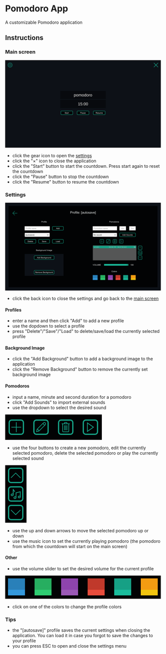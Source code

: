 # Pomodoro App
A customizable Pomodoro application

## Instructions

### Main screen
![Pomodoro App main screen](screenshots/main-screen.png)

* click the gear icon to open the [settings](#settings)
* click the "×" icon to close the application
* click the "Start" button to start the countdown. Press start again to reset the countdown
* click the "Pause" button to stop the countdown
* click the "Resume" button to resume the countdown

### Settings
![Pomodoro App settings screen](screenshots/settings.png)
* click the back icon to close the settings and go back to the [main screen](#main-screen)

#### Profiles
* enter a name and then click "Add" to add a new profile
* use the dopdown to select a profile
* press "Delete"/"Save"/"Load" to delete/save/load the currently selected profile

#### Background Image
* click the "Add Background" button to add a background image to the application
* click the "Remove Background" button to remove the currently set background image

#### Pomodoros
* input a name, minute and second duration for a pomodoro
* click "Add Sounds" to import external sounds
* use the dropdown to select the desired sound

![Pomodoro buttons](screenshots/pomodoro-buttons.png)
* use the four buttons to create a new pomodoro, edit the currently selected pomodoro, delete the selected pomodoro or play the currently selected sound

![Pomodoro buttons 2](screenshots/pomodoro-buttons-2.png)
* use the up and down arrows to move the selected pomodoro up or down
* use the music icon to set the currently playing pomodoro (the pomodoro from which the countdown will start on the main screen)

#### Other
* use the volume slider to set the desired volume for the current profile

![Pomodoro colors](screenshots/pomodoro-colors.png)
* click on one of the colors to change the profile colors

### Tips
* the "[autosave]" profile saves the current settings when closing the application. You can load it in case you forgot to save the changes to your profile
* you can press ESC to open and close the settings menu
